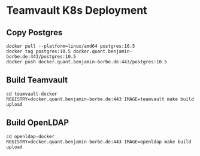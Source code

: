 # Teamvault K8s Deployment

## Copy Postgres

```
docker pull --platform=linux/amd64 postgres:10.5
docker tag postgres:10.5 docker.quant.benjamin-borbe.de:443/postgres:10.5
docker push docker.quant.benjamin-borbe.de:443/postgres:10.5
```

## Build Teamvault

```
cd teamvault-docker
REGISTRY=docker.quant.benjamin-borbe.de:443 IMAGE=teamvault make build upload
```

## Build OpenLDAP

```
cd openldap-docker
REGISTRY=docker.quant.benjamin-borbe.de:443 IMAGE=openldap make build upload
```
